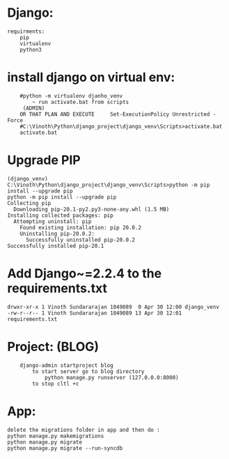 # Django:
    requirments:
    	pip
    	virtualenv
    	python3
# install django on virtual env:
    	#python -m virtualenv djanho_venv
    		~ run activate.bat from scripts 
    	 (ADMIN)
    	OR THAT PLAN AND EXECUTE	 Set-ExecutionPolicy Unrestricted -Force
    	#C:\Vinoth\Python\django_project\django_venv\Scripts>activate.bat
    	activate.bat

# Upgrade PIP

    (django_venv) C:\Vinoth\Python\django_project\django_venv\Scripts>python -m pip install --upgrade pip
    python -m pip install --upgrade pip
    Collecting pip
      Downloading pip-20.1-py2.py3-none-any.whl (1.5 MB)
    Installing collected packages: pip
      Attempting uninstall: pip
        Found existing installation: pip 20.0.2
        Uninstalling pip-20.0.2:
          Successfully uninstalled pip-20.0.2
    Successfully installed pip-20.1
    
# Add Django~=2.2.4 to the requirements.txt
    drwxr-xr-x 1 Vinoth Sundararajan 1049089  0 Apr 30 12:00 django_venv
    -rw-r--r-- 1 Vinoth Sundararajan 1049089 13 Apr 30 12:01 requirements.txt

# Project: (BLOG)
    	django-admin startproject blog
    		to start server go to blog directory
    			python manage.py runserver (127.0.0.0:8000)
    		to stop cltl +c
# App:	
    delete the migrations folder in app and then do :
    python manage.py makemigrations
    python manage.py migrate
    python manage.py migrate --run-syncdb
